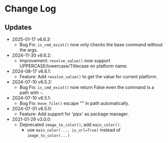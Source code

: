 # Change Log
## Updates
* 2025-01-17 v6.6.3:
    * Bug Fix: `is_cmd_exist()` now only checks the base command without the args.
* 2024-11-30 v6.6.2:
    * Improvement: `resolve_value()` now support UPPERCASE/lowercase/Titlecase on platform name.
* 2024-08-17 v6.6.1:
    * Feature: Add `resolve_value()` to get the value for current platform.
* 2024-07-10 v6.5.2:
    * Bug Fix: `is_cmd_exist()` now return False even the command is a path with `~`.
* 2024-07-10 v6.5.1:
    * Bug Fix: `move_file()` escape "\" in path automatically.
* 2024-07-01 v6.5.0:
    * Feature: Add support for 'pipx' as package manager.
* 2021-01-29 v3.0.0:
    * Deprecated `image_to_color()`, add `main_color()`.
        * use `main_color(..., is_url=True)` instead of `image_to_color(...)`
